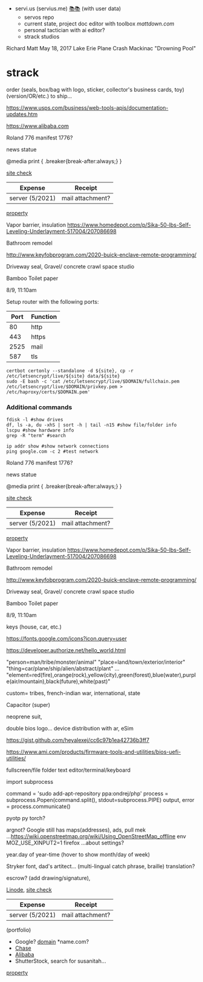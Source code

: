 
- servi.us (servius.me) [📚📚](xn--zt8ha.ws) (with user data)
  - servos repo
  - current state, project doc editor with toolbox *mattdown.com*
  - personal tactician with ai editor?
  - strack studios

Richard Matt
May 18, 2017 Lake Erie Plane Crash
Mackinac "Drowning Pool"

# strack

order (seals, box/bag with logo, sticker, collector's business cards, toy) (version/OR/etc.) to ship...

https://www.usps.com/business/web-tools-apis/documentation-updates.htm

https://www.alibaba.com


Roland 776 manifest 1776?

news statue

@media print { .breaker{break-after:always;} }

[site check](https://developers.google.com/speed/pagespeed/insights/?url=https%3A%2F%2Fmattdown.com%2F)

|Expense|Receipt|
|-|-|
|server (5/2021)|mail attachment?|

[property](https://www.craigslist.com)

Vapor barrier, insulation
https://www.homedepot.com/p/Sika-50-lbs-Self-Leveling-Underlayment-517004/207086698

Bathroom remodel

http://www.keyfobprogram.com/2020-buick-enclave-remote-programming/

Driveway seal, Gravel/ concrete crawl space studio

Bamboo Toilet paper

8/9, 11:10am

Setup router with the following ports:

|Port|Function|
|-|-|
|80|http|
|443|https|
|2525|mail|
|587|tls|

```
certbot certonly --standalone -d ${site}, cp -r /etc/letsencrypt/live/${site} data/${site}
sudo -E bash -c 'cat /etc/letsencrypt/live/$DOMAIN/fullchain.pem /etc/letsencrypt/live/$DOMAIN/privkey.pem > /etc/haproxy/certs/$DOMAIN.pem'
```

### Additional commands

```
fdisk -l #show drives
df, ls -a, du -xhS | sort -h | tail -n15 #show file/folder info
lscpu #show hardware info
grep -R "term" #search

ip addr show #show network connections
ping google.com -c 2 #test network
```

Roland 776 manifest 1776?

news statue

@media print { .breaker{break-after:always;} }

[site check](https://developers.google.com/speed/pagespeed/insights/?url=https%3A%2F%2Fmattdown.com%2F)

|Expense|Receipt|
|-|-|
|server (5/2021)|mail attachment?|

[property](https://www.craigslist.com)

Vapor barrier, insulation
https://www.homedepot.com/p/Sika-50-lbs-Self-Leveling-Underlayment-517004/207086698

Bathroom remodel

http://www.keyfobprogram.com/2020-buick-enclave-remote-programming/

Driveway seal, Gravel/ concrete crawl space studio

Bamboo Toilet paper

8/9, 11:10am


keys (house, car, etc.)

https://fonts.google.com/icons?icon.query=user

https://developer.authorize.net/hello_world.html

"person=man/tribe/monster/animal"
"place=land/town/exterior/interior"
"thing=car/plane/ship/alien/abstract/plant"
...
"element=red(fire),orange(rock),yellow(city),green(forest),blue(water),purple(air/mountain),black(future),white(past)"

custom= tribes, french-indian war, international, state

Capacitor (super)

neoprene suit, 

double bios logo... device distribution with ar, eSim

https://gist.github.com/heyalexej/cc6c97b1ea42736b3ff7

https://www.ami.com/products/firmware-tools-and-utilities/bios-uefi-utilities/

fullscreen/file folder text editor/terminal/keyboard

import subprocess

command = 'sudo add-apt-repository ppa:ondrej/php'
process = subprocess.Popen(command.split(), stdout=subprocess.PIPE)
output, error = process.communicate()

pyotp
py torch?

argnot? Google still has maps(addresses), ads, pull mek
...https://wiki.openstreetmap.org/wiki/Using_OpenStreetMap_offline
env MOZ_USE_XINPUT2=1 firefox
...about settings? 

year.day of year-time (hover to show month/day of week)

Stryker font, dad's artitect...
(multi-lingual catch phrase, braille) translation?

escrow? (add drawing/signature), 

[Linode](https://cloud.linode.com/linodes), [site check](https://developers.google.com/speed/pagespeed/insights/?url=https%3A%2F%2Fmattdown.com%2F)

|Expense|Receipt|
|-|-|
|server (5/2021)|mail attachment?|

(portfolio)
- Google? [domain](https://domains.google.com) *name.com?
- [Chase](https://www.chase.com)
- [Alibaba]()
- ShutterStock, search for susanitah...

[property](https://www.craigslist.com)
